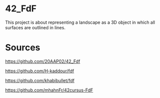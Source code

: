 # 42_FdF
This project is about representing a landscape as a 3D object in which all surfaces are outlined in lines.

# Sources
https://github.com/20AAP02/42_Fdf

https://github.com/H-kaddour/fdf

https://github.com/khabibullet/fdf

https://github.com/mhahnFr/42cursus-FdF


